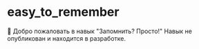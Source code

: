# easy_to_remember

👋 Добро пожаловать в навык "Запомнить? Просто!"
Навык не опубликован и находится в разработке.

